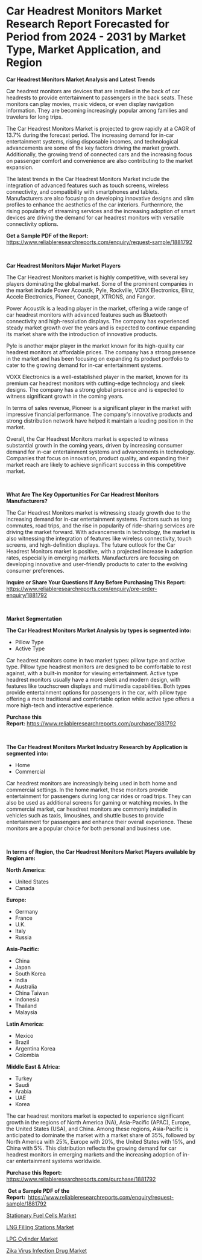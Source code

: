 <p><h1>Car Headrest Monitors Market Research Report Forecasted for Period from 2024 -  2031 by Market Type, Market Application, and Region</h1></p><p><strong>Car Headrest Monitors Market Analysis and Latest Trends</strong></p>
<p><p>Car headrest monitors are devices that are installed in the back of car headrests to provide entertainment to passengers in the back seats. These monitors can play movies, music videos, or even display navigation information. They are becoming increasingly popular among families and travelers for long trips.</p><p>The Car Headrest Monitors Market is projected to grow rapidly at a CAGR of 13.7% during the forecast period. The increasing demand for in-car entertainment systems, rising disposable incomes, and technological advancements are some of the key factors driving the market growth. Additionally, the growing trend of connected cars and the increasing focus on passenger comfort and convenience are also contributing to the market expansion.</p><p>The latest trends in the Car Headrest Monitors Market include the integration of advanced features such as touch screens, wireless connectivity, and compatibility with smartphones and tablets. Manufacturers are also focusing on developing innovative designs and slim profiles to enhance the aesthetics of the car interiors. Furthermore, the rising popularity of streaming services and the increasing adoption of smart devices are driving the demand for car headrest monitors with versatile connectivity options.</p></p>
<p><strong>Get a Sample PDF of the Report:&nbsp;</strong> <a href="https://www.reliableresearchreports.com/enquiry/request-sample/1881792">https://www.reliableresearchreports.com/enquiry/request-sample/1881792</a></p>
<p>&nbsp;</p>
<p><strong>Car Headrest Monitors Major Market Players</strong></p>
<p><p>The Car Headrest Monitors market is highly competitive, with several key players dominating the global market. Some of the prominent companies in the market include Power Acoustik, Pyle, Rockville, VOXX Electronics, Elinz, Accele Electronics, Pioneer, Concept, XTRONS, and Fangor.</p><p>Power Acoustik is a leading player in the market, offering a wide range of car headrest monitors with advanced features such as Bluetooth connectivity and high-resolution displays. The company has experienced steady market growth over the years and is expected to continue expanding its market share with the introduction of innovative products.</p><p>Pyle is another major player in the market known for its high-quality car headrest monitors at affordable prices. The company has a strong presence in the market and has been focusing on expanding its product portfolio to cater to the growing demand for in-car entertainment systems.</p><p>VOXX Electronics is a well-established player in the market, known for its premium car headrest monitors with cutting-edge technology and sleek designs. The company has a strong global presence and is expected to witness significant growth in the coming years.</p><p>In terms of sales revenue, Pioneer is a significant player in the market with impressive financial performance. The company's innovative products and strong distribution network have helped it maintain a leading position in the market.</p><p>Overall, the Car Headrest Monitors market is expected to witness substantial growth in the coming years, driven by increasing consumer demand for in-car entertainment systems and advancements in technology. Companies that focus on innovation, product quality, and expanding their market reach are likely to achieve significant success in this competitive market.</p></p>
<p>&nbsp;</p>
<p><strong>What Are The Key Opportunities For Car Headrest Monitors Manufacturers?</strong></p>
<p><p>The Car Headrest Monitors market is witnessing steady growth due to the increasing demand for in-car entertainment systems. Factors such as long commutes, road trips, and the rise in popularity of ride-sharing services are driving the market forward. With advancements in technology, the market is also witnessing the integration of features like wireless connectivity, touch screens, and high-definition displays. The future outlook for the Car Headrest Monitors market is positive, with a projected increase in adoption rates, especially in emerging markets. Manufacturers are focusing on developing innovative and user-friendly products to cater to the evolving consumer preferences.</p></p>
<p><strong>Inquire or Share Your Questions If Any Before Purchasing This Report:</strong> <a href="https://www.reliableresearchreports.com/enquiry/pre-order-enquiry/1881792">https://www.reliableresearchreports.com/enquiry/pre-order-enquiry/1881792</a></p>
<p>&nbsp;</p>
<p><strong>Market Segmentation</strong></p>
<p><strong>The Car Headrest Monitors Market Analysis by types is segmented into:</strong></p>
<p><ul><li>Pillow Type</li><li>Active Type</li></ul></p>
<p><p>Car headrest monitors come in two market types: pillow type and active type. Pillow type headrest monitors are designed to be comfortable to rest against, with a built-in monitor for viewing entertainment. Active type headrest monitors usually have a more sleek and modern design, with features like touchscreen displays and multimedia capabilities. Both types provide entertainment options for passengers in the car, with pillow type offering a more traditional and comfortable option while active type offers a more high-tech and interactive experience.</p></p>
<p><strong>Purchase this Report:&nbsp;</strong><a href="https://www.reliableresearchreports.com/purchase/1881792">https://www.reliableresearchreports.com/purchase/1881792</a></p>
<p>&nbsp;</p>
<p><strong>The Car Headrest Monitors Market Industry Research by Application is segmented into:</strong></p>
<p><ul><li>Home</li><li>Commercial</li></ul></p>
<p><p>Car headrest monitors are increasingly being used in both home and commercial settings. In the home market, these monitors provide entertainment for passengers during long car rides or road trips. They can also be used as additional screens for gaming or watching movies. In the commercial market, car headrest monitors are commonly installed in vehicles such as taxis, limousines, and shuttle buses to provide entertainment for passengers and enhance their overall experience. These monitors are a popular choice for both personal and business use.</p></p>
<p>&nbsp;</p>
<p><strong>In terms of Region, the Car Headrest Monitors Market Players available by Region are:</strong></p>
<p>
    <p> <strong> North America: </strong>
        <ul>
            <li>United States</li>
            <li>Canada</li>
        </ul>
        </p> 
    <p> <strong> Europe: </strong>
        <ul>
            <li>Germany</li>
            <li>France</li>
            <li>U.K.</li>
            <li>Italy</li>
            <li>Russia</li>
        </ul>
        </p> 
    <p> <strong> Asia-Pacific: </strong>
        <ul>
            <li>China</li>
            <li>Japan</li>
            <li>South Korea</li>
            <li>India</li>
            <li>Australia</li>
            <li>China Taiwan</li>
            <li>Indonesia</li>
            <li>Thailand</li>
            <li>Malaysia</li>
        </ul>
        </p> 
    <p> <strong> Latin America: </strong>
        <ul>
            <li>Mexico</li>
            <li>Brazil</li>
            <li>Argentina Korea</li>
            <li>Colombia</li>
        </ul>
        </p> 
    <p> <strong> Middle East & Africa: </strong>
        <ul>
            <li>Turkey</li>
            <li>Saudi</li>
            <li>Arabia</li>
            <li>UAE</li>
            <li>Korea</li>
        </ul>
    </p>
    </p>
<p><p>The car headrest monitors market is expected to experience significant growth in the regions of North America (NA), Asia-Pacific (APAC), Europe, the United States (USA), and China. Among these regions, Asia-Pacific is anticipated to dominate the market with a market share of 35%, followed by North America with 25%, Europe with 20%, the United States with 15%, and China with 5%. This distribution reflects the growing demand for car headrest monitors in emerging markets and the increasing adoption of in-car entertainment systems worldwide.</p></p>
<p><strong>Purchase this Report: </strong><a href="https://www.reliableresearchreports.com/purchase/1881792">https://www.reliableresearchreports.com/purchase/1881792</a></p>
<p>&nbsp;<strong>Get a Sample PDF of the Report:&nbsp;&nbsp;</strong><a href="https://www.reliableresearchreports.com/enquiry/request-sample/1881792">https://www.reliableresearchreports.com/enquiry/request-sample/1881792</a></p>
<p><strong></strong></p>
<p><p><a href="https://view.publitas.com/reportprime-1/stationary-fuel-cells-market-size-growing-and-forecasted-for-period-from-2024-2031-and-provides-complete-market-analysis-of-this-market/">Stationary Fuel Cells Market</a></p><p><a href="https://view.publitas.com/reportprime-1/lng-filling-stations-market-size-and-growth-market-segmentation-regional-and-country-breakdowns-and-market-trends-for-period-from-2024-2031/">LNG Filling Stations Market</a></p><p><a href="https://view.publitas.com/reportprime-1/lpg-cylinder-market-offer-valuable-insights-into-market-size-market-share-market-trends-and-projections-spanning-from-2024-to-2031/">LPG Cylinder Market</a></p><p><a href="https://unruly-ladybug-44b.notion.site/Global-Zika-Virus-Infection-Drug-Market-Size-and-Market-Trends-Insights-and-Projections-from-2024-t-b0a41270bb5a4ad7ba5dc1d853da1e54">Zika Virus Infection Drug Market</a></p></p>